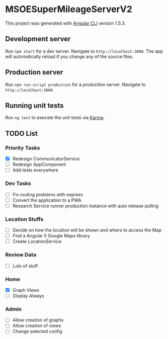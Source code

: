 # MSOESuperMileageServerV2

This project was generated with [Angular CLI](https://github.com/angular/angular-cli) version 1.5.3.

## Development server

Run `npm start` for a dev server. Navigate to `http://localhost:3000`. The app will automatically reload if you change any of the source files.

## Production server

Run `npm run-script production` for a production server. Navigate to `http://localhost:3000`.

## Running unit tests

Run `ng test` to execute the unit tests via [Karma](https://karma-runner.github.io).


## TODO List
### Priority Tasks
- [X] Redesign CommunicatorService
- [ ] Redesign AppComponent
- [ ] Add tests everywhere

### Dev Tasks
- [ ] Fix routing problems with express
- [ ] Convert the application to a PWA
- [ ] Research Service runner production instance with auto release pulling

### Location Stuffs
- [ ] Decide on how the location will be shown and where to access the Map
- [ ] Find a Angular 5 Google Maps library
- [ ] Create LocationService

### Review Data
- [ ] Lots of stuff

### Home
- [X] Graph Views
- [ ] Display Always

### Admin
- [ ] Allow creation of graphs
- [ ] Allow creation of views
- [ ] Change selected config
